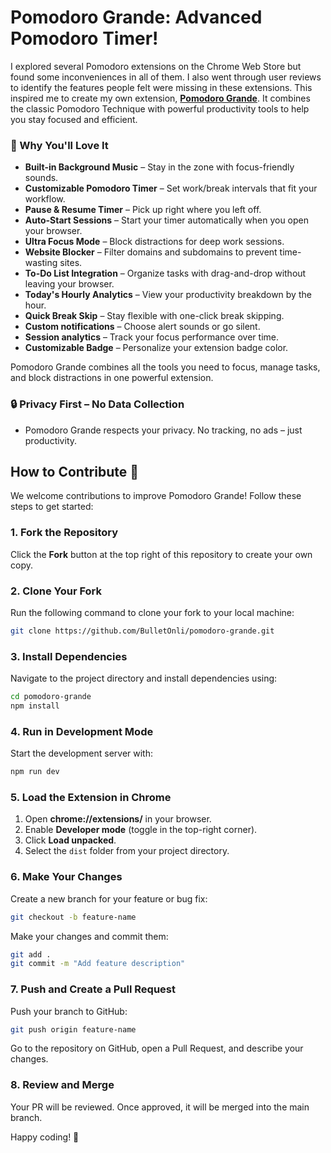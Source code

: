 # **Pomodoro Grande**: Advanced Pomodoro Timer!

I explored several Pomodoro extensions on the Chrome Web Store but found some inconveniences in all of them. I also went through user reviews to identify the features people felt were missing in these extensions. This inspired me to create my own extension, [**Pomodoro Grande**](https://chromewebstore.google.com/detail/pomodoro-grande/hmkklgcpkihbecjbohepediganhefdof). It combines the classic Pomodoro Technique with powerful productivity tools to help you stay focused and efficient.

### 🎵 Why You'll Love It

- **Built-in Background Music** – Stay in the zone with focus-friendly sounds.
- **Customizable Pomodoro Timer** – Set work/break intervals that fit your workflow.
- **Pause & Resume Timer** – Pick up right where you left off.
- **Auto-Start Sessions** – Start your timer automatically when you open your browser.
- **Ultra Focus Mode** – Block distractions for deep work sessions.
- **Website Blocker** – Filter domains and subdomains to prevent time-wasting sites.
- **To-Do List Integration** – Organize tasks with drag-and-drop without leaving your browser.
- **Today's Hourly Analytics** – View your productivity breakdown by the hour.
- **Quick Break Skip** – Stay flexible with one-click break skipping.
- **Custom notifications** – Choose alert sounds or go silent.
- **Session analytics** – Track your focus performance over time.
- **Customizable Badge** – Personalize your extension badge color.

Pomodoro Grande combines all the tools you need to focus, manage tasks, and block distractions in one powerful extension.

### 🔒 Privacy First – No Data Collection

- Pomodoro Grande respects your privacy. No tracking, no ads – just productivity.

## How to Contribute 🚀

We welcome contributions to improve Pomodoro Grande! Follow these steps to get started:

### 1. Fork the Repository

Click the **Fork** button at the top right of this repository to create your own copy.

### 2. Clone Your Fork

Run the following command to clone your fork to your local machine:

```sh
git clone https://github.com/BulletOnli/pomodoro-grande.git
```

### 3. Install Dependencies

Navigate to the project directory and install dependencies using:

```sh
cd pomodoro-grande
npm install
```

### 4. Run in Development Mode

Start the development server with:

```sh
npm run dev
```

### 5. Load the Extension in Chrome

1. Open **chrome://extensions/** in your browser.
2. Enable **Developer mode** (toggle in the top-right corner).
3. Click **Load unpacked**.
4. Select the `dist` folder from your project directory.

### 6. Make Your Changes

Create a new branch for your feature or bug fix:

```sh
git checkout -b feature-name
```

Make your changes and commit them:

```sh
git add .
git commit -m "Add feature description"
```

### 7. Push and Create a Pull Request

Push your branch to GitHub:

```sh
git push origin feature-name
```

Go to the repository on GitHub, open a Pull Request, and describe your changes.

### 8. Review and Merge

Your PR will be reviewed. Once approved, it will be merged into the main branch.

Happy coding! 🎯
